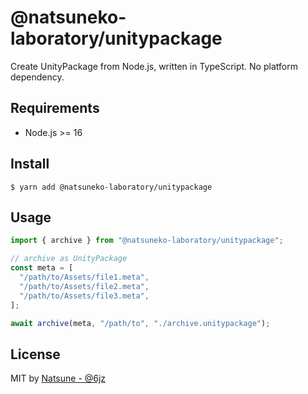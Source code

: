 # @natsuneko-laboratory/unitypackage

Create UnityPackage from Node.js, written in TypeScript. No platform dependency.

## Requirements

- Node.js >= 16

## Install

```
$ yarn add @natsuneko-laboratory/unitypackage
```

## Usage

```typescript
import { archive } from "@natsuneko-laboratory/unitypackage";

// archive as UnityPackage
const meta = [
  "/path/to/Assets/file1.meta",
  "/path/to/Assets/file2.meta",
  "/path/to/Assets/file3.meta",
];

await archive(meta, "/path/to", "./archive.unitypackage");
```

## License

MIT by [Natsune - @6jz](https://twitter.com/6jz)
